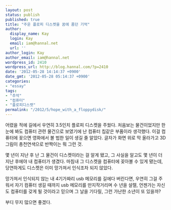 ```yaml
---
layout: post
status: publish
published: true
title: "주운 플로피 디스켓을 꿈에 품던 기억"
author:
  display_name: Kay
  login: Kay
  email: iam@hannal.net
  url: ''
author_login: Kay
author_email: iam@hannal.net
wordpress_id: 2410
wordpress_url: http://blog.hannal.com/?p=2410
date: '2012-05-28 14:14:37 +0900'
date_gmt: '2012-05-28 05:14:37 +0900'
categories:
- "essay"
tags:
- "추억"
- "컴퓨터"
- "플로피디스켓"
permalink: "/2012/5/hope_with_a_floppydisk/"
---
```

<p>어렸을 적에 길에서 우연히 3.5인치 플로피 디스켓을 주웠다. 처음보는 물건이었지만 한눈에 봐도 컴퓨터 관련 물건으로 보였기에 난 컴퓨터 칩같은 부품이라 생각했다. 이걸 컴퓨터에 꽂으면 영화에서 볼 법한 일이 생길 줄 알았다. 글자가 화면 위로 막 올라가고 3D 그림이 총천연색으로 반짝이는 뭐 그런 것.</p>
<p>몇 년이 지난 후 난 그 물건이 디스켓이라는 걸 알게 됐고, 그 사실을 알고도 몇 년이 더 지난 후에야 내 컴퓨터가 생겼다. 마침내 그 디스켓을 컴퓨터에 꽂아볼 수 있게 됐는데, 당연하게도 디스켓은 이미 망가져서 인식조차 되지 않았다.</p>
<p>망가져서 인식되지 않는 내 4기가짜리 usb 메모리를 길에다 버린다면, 우연히 그걸 주워서 자기 컴퓨터 생길 때까지 usb 메모리를 만지작거리며 수 년을 설렐, 언젠가는 자신도 컴퓨터를 갖게 될 것이라고 믿으며 그 날을 기다릴, 그런 가난한 소년이 또 있을까? </p>
<p>부디 무지 많으면 좋겠다.</p>
